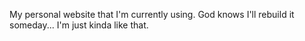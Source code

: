 My personal website that I'm currently using. God knows I'll rebuild it someday... I'm just kinda like that.